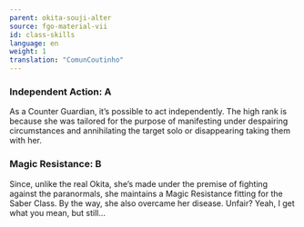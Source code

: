 ```yaml
---
parent: okita-souji-alter
source: fgo-material-vii
id: class-skills
language: en
weight: 1
translation: "ComunCoutinho"
---
```


### Independent Action: A

As a Counter Guardian, it’s possible to act independently. The high rank is because she was tailored for the purpose of manifesting under despairing circumstances and annihilating the target solo or disappearing taking them with her.

### Magic Resistance: B

Since, unlike the real Okita, she’s made under the premise of fighting against the paranormals, she maintains a Magic Resistance fitting for the Saber Class. By the way, she also overcame her disease. Unfair? Yeah, I get what you mean, but still…
